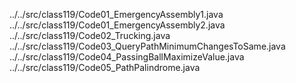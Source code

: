 ../../src/class119/Code01_EmergencyAssembly1.java
../../src/class119/Code01_EmergencyAssembly2.java
../../src/class119/Code02_Trucking.java
../../src/class119/Code03_QueryPathMinimumChangesToSame.java
../../src/class119/Code04_PassingBallMaximizeValue.java
../../src/class119/Code05_PathPalindrome.java

